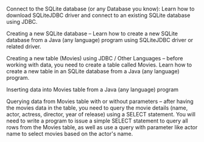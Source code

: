Connect to the SQLite database (or any Database you know): Learn how to download SQLiteJDBC driver and connect to an existing SQLite database using JDBC.

Creating a new SQLite database – Learn how to create a new SQLite database from a Java (any language) program using SQLiteJDBC driver or related driver.

Creating a new table (Movies) using JDBC / Other Languages – before working with data, you need to create a table called Movies. Learn how to create a new table in an SQLite database from a Java (any language) program.

Inserting data into Movies table from a Java (any language) program

Querying data from Movies table with or without parameters – after having the movies data in the table, you need to query the movie details (name, actor, actress, director, year of release) using a SELECT statement. You will need to write a program to issue a simple SELECT statement to query all rows from the Movies table, as well as use a query with parameter like actor name to select movies based on the actor's name.
